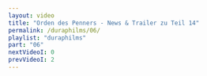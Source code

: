 ```yaml
---
layout: video
title: "Orden des Penners - News & Trailer zu Teil 14"
permalink: /duraphilms/06/
playlist: "duraphilms"
part: "06"
nextVideoI: 0
prevVideoI: 2
---
```

